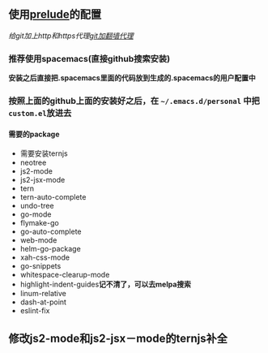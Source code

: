 ## 使用[prelude](https://github.com/bbatsov/prelude)的配置

*给git加上http和https代理[git加翻墙代理](https://segmentfault.com/q/1010000000118837)*

### 推荐使用spacemacs(直接github搜索安装)
**安装之后直接把.spacemacs里面的代码放到生成的.spacemacs的用户配置中**

### 按照上面的github上面的安装好之后，在 ```~/.emacs.d/personal``` 中把```custom.el```放进去

#### 需要的package
* 需要安装ternjs
* neotree
* js2-mode
* js2-jsx-mode
* tern
* tern-auto-complete
* undo-tree
* go-mode
* flymake-go
* go-auto-complete
* web-mode
* helm-go-package
* xah-css-mode
* go-snippets
* whitespace-clearup-mode
* highlight-indent-guides**记不清了，可以去melpa搜索**
* linum-relative
* dash-at-point
* eslint-fix

## 修改js2-mode和js2-jsx－mode的ternjs补全
